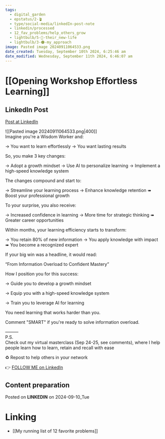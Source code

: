 ```yaml
---
tags:
  - digital_garden
  - epstatus/2-🪴
  - type/social-media/linkedIn-post-note
  - linkedin/processed
  - 12_fav_problems/help_others_grow
  - lightbulb/5-🔵-their_new-life
  - lightbulb/3-🟠-my_approach
image: Pasted image 20240911064533.png
date_created: Tuesday, September 10th 2024, 6:25:46 am
date_modified: Wednesday, September 11th 2024, 6:46:07 am
---
```

# [[Opening Workshop Effortless Learning]]
## LinkedIn Post
[Post at LinkedIn](https://www.linkedin.com/posts/sebastiankamilli_imagine-youre-a-wisdom-worker-and-you-activity-7239150762038104064-Gnxs?utm_source=share&utm_medium=member_desktop)

![[Pasted image 20240911064533.png|400]]  
Imagine you're a Wisdom Worker and:

→ You want to learn effortlessly
→ You want lasting results

So, you make 3 key changes:

→ Adopt a growth mindset
→ Use AI to personalize learning
→ Implement a high-speed knowledge system

The changes compound and start to:

→ Streamline your learning process
→ Enhance knowledge retention
➠ Boost your professional growth

To your surprise, you also receive:

→ Increased confidence in learning
→ More time for strategic thinking
➠ Greater career opportunities

Within months, your learning efficiency starts to transform:

→ You retain 80% of new information
→ You apply knowledge with impact
➠ You become a recognized expert

If your big win was a headline, it would read:

“From Information Overload to Confident Mastery”

How I position you for this success:

→ Guide you to develop a growth mindset

→ Equip you with a high-speed knowledge system

→ Train you to leverage AI for learning

You need learning that works harder than you.

Comment "SMART" if you're ready to solve information overload.

———  
P.S.  
Check out my virtual masterclass (Sep 24-25, see comments), where
I help people learn how to learn, retain and recall with ease

♻ Repost to help others in your network

👉 [FOLLOW ME on LinkedIn](https://www.linkedin.com/comm/mynetwork/discovery-see-all?usecase=PEOPLE_FOLLOWS&followMember=sebastiankamilli)

## Content preparation



Posted on **LINKEDIN** on 2024-09-10_Tue
# Linking
+ [[My running list of 12 favorite problems]]